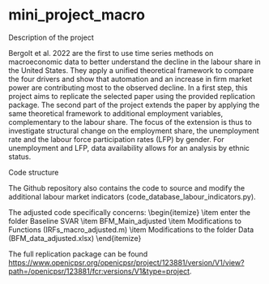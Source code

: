 # mini_project_macro

Description of the project

Bergolt et al. 2022 are the first to use time series methods on macroeconomic data to better understand the decline in the labour share in the United States. They apply a unified theoretical framework to compare the four drivers and show that automation and an increase in firm market power are contributing most to the observed decline. In a first step, this project aims to replicate the selected paper using the provided replication package. The second part of the project extends the paper by applying the same theoretical framework to additional employment variables, complementary to the labour share. The focus of the extension is thus to investigate structural change on the employment share, the unemployment rate and the labour force participation rates (LFP) by gender. For unemployment and LFP, data availability allows for an analysis by ethnic status. 

Code structure

The Github repository also contains the code to source and modify the additional labour market indicators (code\_database\_labour\_indicators.py). 

The adjusted code specifically concerns: 
\begin{itemize}
    \item enter the folder Baseline SVAR
    \item BFM\_Main\_adjusted 
    \item Modifications to Functions (IRFs\_macro\_adjusted.m)
    \item Modifications to the folder Data (BFM\_data\_adjusted.xlsx)
\end{itemize}

The full replication package can be found https://www.openicpsr.org/openicpsr/project/123881/version/V1/view?path=/openicpsr/123881/fcr:versions/V1&type=project. 

